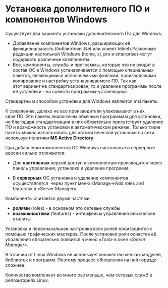 # Установка дополнителного ПО и компонентов Windows

Существует два варианта установки дополнительного ПО для Windows:

- Добавление компонентов Windows, расширяющих её функциональность (библиотеки .Net или клиент telnet).Различные редакции настольной Windows (home, sl, pro и enterprise) могут содержать различные компоненты.
- Все, компоненты, службы и программы, которые что не входят в состав ОС в Windows устанавливается с помощью специальных пакетов, являющимися исполняемыми файлами, производящими копирование и настройку устанавливаемого ПО. Так как этот вариант не стандартизирован, то и удаление программы после её установки - на совести программы-установщика.

Стандартным способом установки для Windows являются msi пакеты.

К сожалению, далеко не все производители упаковывают в них своё ПО. 
Эти пакеты аналогичны обычным программам для установки, но благодаря стандартизации в них обязательно присутствует удаление ПО и возможность установки в автоматическом режиме. 
Только такие пакеты можно использовать для автоматической установки по сети используя политики **MS Active Directory**.

При добавлении компонентов ОС Windows настольные и серверные версии сильно отличаются: 

- Для **настольных** версий доступ к компонентам производится через панель управления, установка и удаление программ.

- В **серверных** ОС установка и удаление компонентов осуществляется  через пункт меню «Manage→Add roles and features» в «Server Manager». 

Компоненты считается двумя частями:
- **ролями** (roles) - в основном это сетевые службы
- **возможностями** (features) - интерфейсы управления или мелкие утилиты

Установка и первоначальная настройка всех ролей производится с помощью графических мастеров. После установки роли оснастка её управления обязательно появится в меню *«Tool»* в окне *«Server Manager»*. 

В отличии от Linux Windows не использует множество мелких модулей, библиотек и программ. Поэтому процесс обновления на ней гораздо сложнее.

Количество компонент во много раз меньше, чем сетевых служб в репозиториях Linux.
